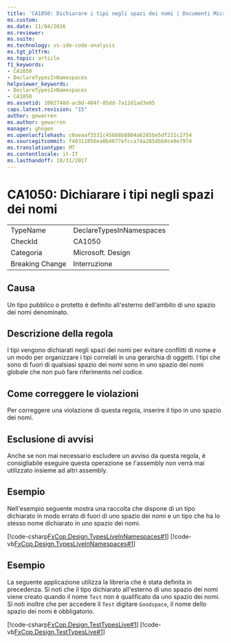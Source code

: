 ```yaml
---
title: 'CA1050: Dichiarare i tipi negli spazi dei nomi | Documenti Microsoft'
ms.custom: 
ms.date: 11/04/2016
ms.reviewer: 
ms.suite: 
ms.technology: vs-ide-code-analysis
ms.tgt_pltfrm: 
ms.topic: article
f1_keywords:
- CA1050
- DeclareTypesInNamespaces
helpviewer_keywords:
- DeclareTypesInNamespaces
- CA1050
ms.assetid: 1002748d-ac8d-404f-85dd-7a12d1ad3e05
caps.latest.revision: "15"
author: gewarren
ms.author: gewarren
manager: ghogen
ms.openlocfilehash: c0aeaaf3531c45668b8804a6285be5df211c2754
ms.sourcegitcommit: f40311056ea0b4677efcca74a285dbb0ce0e7974
ms.translationtype: MT
ms.contentlocale: it-IT
ms.lasthandoff: 10/31/2017
---
```

# <a name="ca1050-declare-types-in-namespaces"></a>CA1050: Dichiarare i tipi negli spazi dei nomi
|||  
|-|-|  
|TypeName|DeclareTypesInNamespaces|  
|CheckId|CA1050|  
|Categoria|Microsoft. Design|  
|Breaking Change|Interruzione|  
  
## <a name="cause"></a>Causa  
 Un tipo pubblico o protetto è definito all'esterno dell'ambito di uno spazio dei nomi denominato.  
  
## <a name="rule-description"></a>Descrizione della regola  
 I tipi vengono dichiarati negli spazi dei nomi per evitare conflitti di nome e un modo per organizzare i tipi correlati in una gerarchia di oggetti. I tipi che sono di fuori di qualsiasi spazio dei nomi sono in uno spazio dei nomi globale che non può fare riferimento nel codice.  
  
## <a name="how-to-fix-violations"></a>Come correggere le violazioni  
 Per correggere una violazione di questa regola, inserire il tipo in uno spazio dei nomi.  
  
## <a name="when-to-suppress-warnings"></a>Esclusione di avvisi  
 Anche se non mai necessario escludere un avviso da questa regola, è consigliabile eseguire questa operazione se l'assembly non verrà mai utilizzato insieme ad altri assembly.  
  
## <a name="example"></a>Esempio  
 Nell'esempio seguente mostra una raccolta che dispone di un tipo dichiarato in modo errato di fuori di uno spazio dei nomi e un tipo che ha lo stesso nome dichiarato in uno spazio dei nomi.  
  
 [!code-csharp[FxCop.Design.TypesLiveInNamespaces#1](../code-quality/codesnippet/CSharp/ca1050-declare-types-in-namespaces_1.cs)]
 [!code-vb[FxCop.Design.TypesLiveInNamespaces#1](../code-quality/codesnippet/VisualBasic/ca1050-declare-types-in-namespaces_1.vb)]  
  
## <a name="example"></a>Esempio  
 La seguente applicazione utilizza la libreria che è stata definita in precedenza. Si noti che il tipo dichiarato all'esterno di uno spazio dei nomi viene creato quando il nome `Test` non è qualificato da uno spazio dei nomi. Si noti inoltre che per accedere il `Test` digitare `Goodspace`, il nome dello spazio dei nomi è obbligatorio.  
  
 [!code-csharp[FxCop.Design.TestTypesLive#1](../code-quality/codesnippet/CSharp/ca1050-declare-types-in-namespaces_2.cs)]
 [!code-vb[FxCop.Design.TestTypesLive#1](../code-quality/codesnippet/VisualBasic/ca1050-declare-types-in-namespaces_2.vb)]